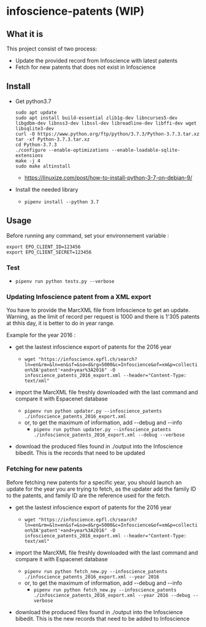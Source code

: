 # infoscience-patents (WIP)

## What it is

This project consist of two process:

- Update the provided record from Infoscience with latest patents
- Fetch for new patents that does not exist in Infoscience


## Install

- Get python3.7
    ```
    sudo apt update
    sudo apt install build-essential zlib1g-dev libncurses5-dev libgdbm-dev libnss3-dev libssl-dev libreadline-dev libffi-dev wget libsqlite3-dev
    curl -O https://www.python.org/ftp/python/3.7.3/Python-3.7.3.tar.xz
    tar -xf Python-3.7.3.tar.xz
    cd Python-3.7.3
    ./configure --enable-optimizations --enable-loadable-sqlite-extensions
    make -j 4
    sudo make altinstall
    ```

    - https://linuxize.com/post/how-to-install-python-3-7-on-debian-9/

- Install the needed library
    - `pipenv install --python 3.7`

## Usage

Before running any command, set your environnement variable :
```
export EPO_CLIENT_ID=123456
export EPO_CLIENT_SECRET=123456
```

 ### Test

- `pipenv run python tests.py --verbose`

### Updating Infoscience patent from a XML export

You have to provide the MarcXML file from Infoscience to get an update.
Warning, as the limit of record per request is 1000 and there is 1'305 patents at thhis day, it is better to do in year range.

Example for the year 2016 :

- get the lastest infoscience export of patents for the 2016 year
    - `wget "https://infoscience.epfl.ch/search?ln=en&rm=&ln=en&sf=&so=d&rg=5000&c=Infoscience&of=xm&p=collection%3A'patent'+and+year%3A2016" -O infoscience_patents_2016_export.xml --header="Content-Type: text/xml"`

- import the MarcXML file freshly downloaded with the last command and compare it with Espacenet database
    - `pipenv run python updater.py --infoscience_patents ./infoscience_patents_2016_export.xml`
    -  or, to get the maximum of information, add --debug and --info
        - `pipenv run python updater.py --infoscience_patents ./infoscience_patents_2016_export.xml --debug --verbose`

- download the produced files found in ./output into the Infoscience bibedit. This is the records that need to be updated

### Fetching for new patents

Before fetching new patents for a specific year, you should launch an update for the year you are trying to fetch, as the updater add the family ID to the patents, and family ID are the reference used for the fetch.

- get the lastest infoscience export of patents for the 2016 year
    - `wget "https://infoscience.epfl.ch/search?ln=en&rm=&ln=en&sf=&so=d&rg=5000&c=Infoscience&of=xm&p=collection%3A'patent'+and+year%3A2016" -O infoscience_patents_2016_export.xml --header="Content-Type: text/xml"`

- import the MarcXML file freshly downloaded with the last command and compare it with Espacenet database
    - `pipenv run python fetch_new.py --infoscience_patents ./infoscience_patents_2016_export.xml --year 2016`
    -  or, to get the maximum of information, add --debug and --info
        - `pipenv run python fetch_new.py --infoscience_patents ./infoscience_patents_2016_export.xml --year 2016 --debug --verbose`

- download the produced files found in ./output into the Infoscience bibedit. This is the new records that need to be added to Infoscience
